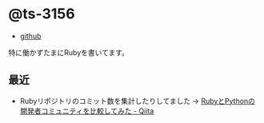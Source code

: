 # @ts-3156

- [github](https://github.com/ts-3156)

特に働かずたまにRubyを書いてます。

## 最近

- Rubyリポジトリのコミット数を集計したりしてました -> [RubyとPythonの開発者コミュニティを比較してみた - Qiita](https://qiita.com/ts-3156/items/74c2f864302eba06c586)

